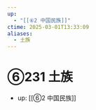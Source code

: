 ```yaml
---
up:
  - "[[⑥2 中国民族]]"
ctime: 2025-03-01T13:33:09
aliases:
  - 土族
---
```


# ⑥231 土族

- up: [[⑥2 中国民族]]
